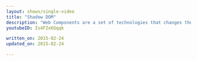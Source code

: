 ```yaml
---
layout: shows/single-video
title: "Shadow DOM"
description: "Web Components are a set of technologies that changes the way you develop web apps entirely. By making components scoped and reusable in standardized way, your web development will step up to the next level. In this video, you will learn how to work with Shadow Dom."
youtubeID: Is4FZxKGqqk

written_on: 2015-02-24
updated_on: 2015-02-24

---
```

